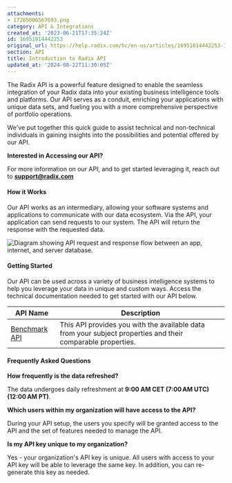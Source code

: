 ```yaml
---
attachments:
- 17285006567693.png
category: API & Integrations
created_at: '2023-06-21T17:35:24Z'
id: 16951814442253
original_url: https://help.radix.com/hc/en-us/articles/16951814442253-Introduction-to-Radix-API
section: API
title: Introduction to Radix API
updated_at: '2024-08-22T11:30:05Z'
---
```


The Radix API is a powerful feature designed to enable the seamless integration of your Radix data into your existing business intelligence tools and platforms. Our API serves as a conduit, enriching your applications with unique data sets, and fueling you with a more comprehensive perspective of portfolio operations.

We've put together this quick guide to assist technical and non-technical individuals in gaining insights into the possibilities and potential offered by our API.

**Interested in Accessing our API?**

For more information on our API, and to get started leveraging it, reach out to **support@radix.com**

#### How it Works

Our API works as an intermediary, allowing your software systems and applications to communicate with our data ecosystem. Via the API, your application can send requests to our system. The API will return the response with the requested data.

![Diagram showing API request and response flow between an app, internet, and server database.](attachments/17285006567693.png)

#### Getting Started

Our API can be used across a variety of business intelligence systems to help you leverage your data in unique and custom ways. Access the technical documentation needed to get started with our API below.

| API Name | Description |
| --- | --- |
| [Benchmark API](https://help.radix.com/hc/en-us/articles/16961346397837) | This API provides you with the available data from your subject properties and their comparable properties. |

#### Frequently Asked Questions

**How frequently is the data refreshed?**

The data undergoes daily refreshment at **9:00 AM CET (7:00 AM UTC) (12:00 AM PT)**.

**Which users within my organization will have access to the API?**

During your API setup, the users you specify will be granted access to the API and the set of features needed to manage the API.

**Is my API key unique to my organization?**

Yes - your organization's API key is unique. All users with access to your API key will be able to leverage the same key. In addition, you can re-generate this key as needed.